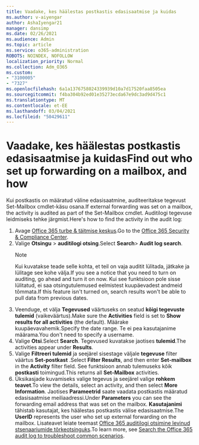 ```yaml
---
title: Vaadake, kes häälestas postkastis edasisaatmise ja kuidas
ms.author: v-aiyengar
author: AshaIyengar21
manager: dansimp
ms.date: 02/26/2021
ms.audience: Admin
ms.topic: article
ms.service: o365-administration
ROBOTS: NOINDEX, NOFOLLOW
localization_priority: Normal
ms.collection: Adm_O365
ms.custom:
- "3100005"
- "7327"
ms.openlocfilehash: 6a1a1376758024339939d10a7d17520faa8505ea
ms.sourcegitcommit: f4ba304b92ed01e35273ecda67e9dc3ad9d475c1
ms.translationtype: MT
ms.contentlocale: et-EE
ms.lasthandoff: 03/04/2021
ms.locfileid: "50429611"
---
```

# <a name="find-out-who-set-up-forwarding-on-a-mailbox-and-how"></a><span data-ttu-id="b2f8d-102">Vaadake, kes häälestas postkastis edasisaatmise ja kuidas</span><span class="sxs-lookup"><span data-stu-id="b2f8d-102">Find out who set up forwarding on a mailbox, and how</span></span>

<span data-ttu-id="b2f8d-103">Kui postkastis on määratud väline edasisaatmine, auditeeritakse tegevust Set-Mailbox cmdlet-käsu osana.</span><span class="sxs-lookup"><span data-stu-id="b2f8d-103">If external forwarding was set on a mailbox, the activity is audited as part of the Set-Mailbox cmdlet.</span></span> <span data-ttu-id="b2f8d-104">Auditilogi tegevuse leidmiseks tehke järgmist.</span><span class="sxs-lookup"><span data-stu-id="b2f8d-104">Here's how to find the activity in the audit log:</span></span>

1. <span data-ttu-id="b2f8d-105">Avage [Office 365 turbe & täitmise keskus](https://go.microsoft.com/fwlink/p/?linkid=2077143).</span><span class="sxs-lookup"><span data-stu-id="b2f8d-105">Go to the [Office 365 Security & Compliance Center](https://go.microsoft.com/fwlink/p/?linkid=2077143).</span></span>
1. <span data-ttu-id="b2f8d-106">Valige **Otsingu** >  **auditilogi otsing**.</span><span class="sxs-lookup"><span data-stu-id="b2f8d-106">Select **Search**> **Audit log search**.</span></span>
    > [!NOTE]
    > <span data-ttu-id="b2f8d-107">Kui kuvatakse teade selle kohta, et teil on vaja auditit lülitada, jätkake ja lülitage see kohe välja.</span><span class="sxs-lookup"><span data-stu-id="b2f8d-107">If you see a notice that you need to turn on auditing, go ahead and turn it on now.</span></span> <span data-ttu-id="b2f8d-108">Kui see funktsioon pole sisse lülitatud, ei saa otsingutulemused eelmistest kuupäevadest andmeid tõmmata.</span><span class="sxs-lookup"><span data-stu-id="b2f8d-108">If this feature isn't turned on, search results won't be able to pull data from previous dates.</span></span>
1. <span data-ttu-id="b2f8d-109">Veenduge, et välja **Tegevused** väärtuseks on seatud **kõigi tegevuste tulemid** (vaikeväärtus).</span><span class="sxs-lookup"><span data-stu-id="b2f8d-109">Make sure the **Activities** field is set to **Show results for all activities** (the default).</span></span> <span data-ttu-id="b2f8d-110">Määrake kuupäevavahemik.</span><span class="sxs-lookup"><span data-stu-id="b2f8d-110">Specify the date range.</span></span> <span data-ttu-id="b2f8d-111">Te ei pea kasutajanime määrama.</span><span class="sxs-lookup"><span data-stu-id="b2f8d-111">You don't need to specify a username.</span></span>
1. <span data-ttu-id="b2f8d-112">Valige **Otsi**.</span><span class="sxs-lookup"><span data-stu-id="b2f8d-112">Select **Search**.</span></span> <span data-ttu-id="b2f8d-113">Tegevused kuvatakse jaotises **tulemid**.</span><span class="sxs-lookup"><span data-stu-id="b2f8d-113">The activities appear under **Results**.</span></span>
1. <span data-ttu-id="b2f8d-114">Valige **Filtreeri tulemid** ja seejärel sisestage väljale **tegevuse** filter väärtus **Set-postkast** .</span><span class="sxs-lookup"><span data-stu-id="b2f8d-114">Select **Filter Results**, and then enter **Set-mailbox** in the **Activity** filter field.</span></span> <span data-ttu-id="b2f8d-115">See funktsioon annab tulemuseks kõik **postkasti** toimingud.</span><span class="sxs-lookup"><span data-stu-id="b2f8d-115">This returns all **Set-Mailbox** activities.</span></span>
1. <span data-ttu-id="b2f8d-116">Üksikasjade kuvamiseks valige tegevus ja seejärel valige **rohkem teavet**.</span><span class="sxs-lookup"><span data-stu-id="b2f8d-116">To view the details, select an activity, and then select **More Information**.</span></span> <span data-ttu-id="b2f8d-117">Jaotises **Parameetrid** saate vaadata postkastis määratud edasisaatmise meiliaadressi.</span><span class="sxs-lookup"><span data-stu-id="b2f8d-117">Under **Parameters** you can see the forwarding email address that was set on the mailbox.</span></span> <span data-ttu-id="b2f8d-118">**Kasutajanimi** tähistab kasutajat, kes häälestas postkastis välise edasisaatmise.</span><span class="sxs-lookup"><span data-stu-id="b2f8d-118">The **UserID** represents the user who set up external forwarding on the mailbox.</span></span>
<span data-ttu-id="b2f8d-119">Lisateavet leiate teemast [Office 365 auditilogi otsimine levinud stsenaariumide tõrkeotsinguks](https://go.microsoft.com/fwlink/?linkid=2103944).</span><span class="sxs-lookup"><span data-stu-id="b2f8d-119">To learn more, see [Search the Office 365 audit log to troubleshoot common scenarios](https://go.microsoft.com/fwlink/?linkid=2103944).</span></span>